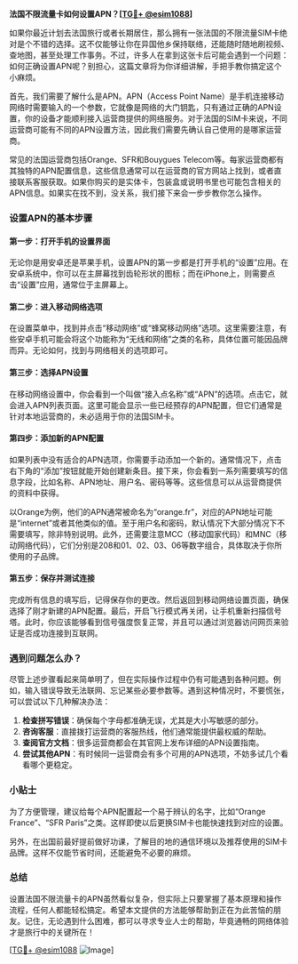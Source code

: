 **法国不限流量卡如何设置APN？[[TG💪+ @esim1088](https://t.me/s/esim1088)]**

如果你最近计划去法国旅行或者长期居住，那么拥有一张法国的不限流量SIM卡绝对是个不错的选择。这不仅能够让你在异国他乡保持联络，还能随时随地刷视频、查地图，甚至处理工作事务。不过，许多人在拿到这张卡后可能会遇到一个问题：如何正确设置APN呢？别担心，这篇文章将为你详细讲解，手把手教你搞定这个小麻烦。

首先，我们需要了解什么是APN。APN（Access Point Name）是手机连接移动网络时需要输入的一个参数，它就像是网络的大门钥匙，只有通过正确的APN设置，你的设备才能顺利接入运营商提供的网络服务。对于法国的SIM卡来说，不同运营商可能有不同的APN设置方法，因此我们需要先确认自己使用的是哪家运营商。

常见的法国运营商包括Orange、SFR和Bouygues Telecom等。每家运营商都有其独特的APN配置信息，这些信息通常可以在运营商的官方网站上找到，或者直接联系客服获取。如果你购买的是实体卡，包装盒或说明书里也可能包含相关的APN信息。如果实在找不到，没关系，我们接下来会一步步教你怎么操作。

### 设置APN的基本步骤

#### 第一步：打开手机的设置界面

无论你是用安卓还是苹果手机，设置APN的第一步都是打开手机的“设置”应用。在安卓系统中，你可以在主屏幕找到齿轮形状的图标；而在iPhone上，则需要点击“设置”应用，通常位于主屏幕上。

#### 第二步：进入移动网络选项

在设置菜单中，找到并点击“移动网络”或“蜂窝移动网络”选项。这里需要注意，有些安卓手机可能会将这个功能称为“无线和网络”之类的名称，具体位置可能因品牌而异。无论如何，找到与网络相关的选项即可。

#### 第三步：选择APN设置

在移动网络设置中，你会看到一个叫做“接入点名称”或“APN”的选项。点击它，就会进入APN列表页面。这里可能会显示一些已经预存的APN配置，但它们通常是针对本地运营商的，未必适用于你的法国SIM卡。

#### 第四步：添加新的APN配置

如果列表中没有适合的APN选项，你需要手动添加一个新的。通常情况下，点击右下角的“添加”按钮就能开始创建新条目。接下来，你会看到一系列需要填写的信息字段，比如名称、APN地址、用户名、密码等等。这些信息可以从运营商提供的资料中获得。

以Orange为例，他们的APN通常被命名为“orange.fr”，对应的APN地址可能是“internet”或者其他类似的值。至于用户名和密码，默认情况下大部分情况下不需要填写，除非特别说明。此外，还需要注意MCC（移动国家代码）和MNC（移动网络代码），它们分别是208和01、02、03、06等数字组合，具体取决于你所使用的子品牌。

#### 第五步：保存并测试连接

完成所有信息的填写后，记得保存你的更改。然后返回到移动网络设置页面，确保选择了刚才新建的APN配置。最后，开启飞行模式再关闭，让手机重新扫描信号塔。此时，你应该能够看到信号强度恢复正常，并且可以通过浏览器访问网页来验证是否成功连接到互联网。

### 遇到问题怎么办？

尽管上述步骤看起来简单明了，但在实际操作过程中仍有可能遇到各种问题。例如，输入错误导致无法联网、忘记某些必要参数等。遇到这种情况时，不要慌张，可以尝试以下几种解决办法：

1. **检查拼写错误**：确保每个字母都准确无误，尤其是大小写敏感的部分。
2. **咨询客服**：直接拨打运营商的客服热线，他们通常能提供最权威的帮助。
3. **查阅官方文档**：很多运营商都会在其官网上发布详细的APN设置指南。
4. **尝试其他APN**：有时候同一运营商会有多个可用的APN选项，不妨多试几个看看哪个更稳定。

### 小贴士

为了方便管理，建议给每个APN配置起一个易于辨认的名字，比如“Orange France”、“SFR Paris”之类。这样即使以后更换SIM卡也能快速找到对应的设置。

另外，在出国前最好提前做好功课，了解目的地的通信环境以及推荐使用的SIM卡品牌。这样不仅能节省时间，还能避免不必要的麻烦。

### 总结

设置法国不限流量卡的APN虽然看似复杂，但实际上只要掌握了基本原理和操作流程，任何人都能轻松搞定。希望本文提供的方法能够帮助到正在为此苦恼的朋友。记住，无论遇到什么困难，都可以寻求专业人士的帮助，毕竟通畅的网络体验才是旅行中的关键所在！

[[TG💪+ @esim1088](https://t.me/s/esim1088) ![Image](https://i.postimg.cc/4NQfJmqS/Snipaste-2025-05-13-00-14-12.png)]